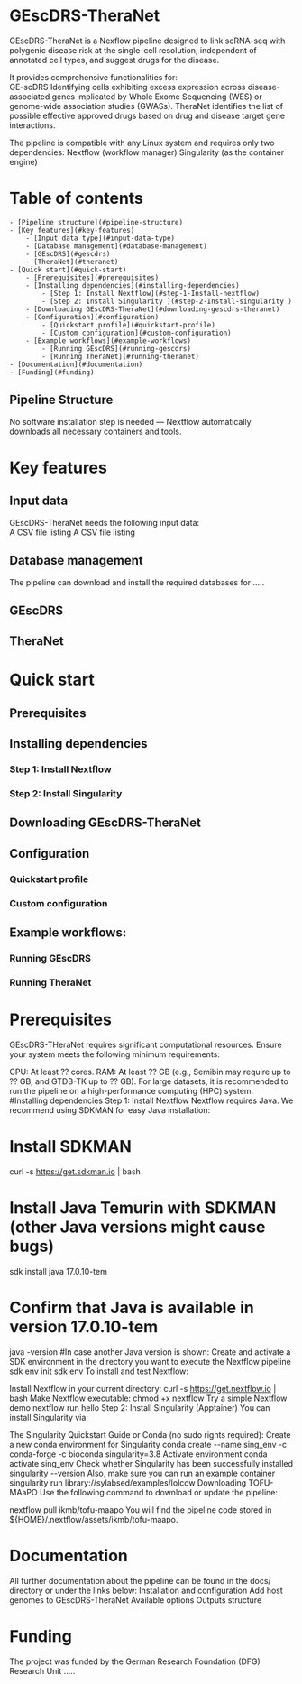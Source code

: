 # GEscDRS-TheraNet

GEscDRS-TheraNet is a Nexflow pipeline designed to link scRNA-seq with polygenic disease risk at the single-cell resolution, independent of annotated cell types, and suggest drugs for the disease.

It provides comprehensive functionalities for:	
GE-scDRS Identifying cells exhibiting excess expression across disease-associated genes implicated by Whole Exome Sequencing (WES) or genome-wide association studies (GWASs).
TheraNet identifies the list of possible effective approved drugs based on drug and disease target gene interactions. 

The pipeline is compatible with any Linux system and requires only two dependencies:
Nextflow (workflow manager)
Singularity  (as the container engine)

# Table of contents
	- [Pipeline structure](#pipeline-structure)
	- [Key features](#key-features)
		- [Input data type](#input-data-type)
		- [Database management](#database-management)
		- [GEscDRS](#gescdrs)
		- [TheraNet](#theranet)
	- [Quick start](#quick-start)
		- [Prerequisites](#prerequisites)
		- [Installing dependencies](#installing-dependencies)
			- [Step 1: Install Nextflow](#step-1-Install-nextflow)
			- [Step 2: Install Singularity ](#step-2-Install-singularity )
		- [Downloading GEscDRS-TheraNet](#downloading-gescdrs-theranet)
		- [Configuration](#configuration)
			- [Quickstart profile](#quickstart-profile)
			- [Custom configuration](#custom-configuration)
		- [Example workflows](#example-workflows)
			- [Running GEscDRS](#running-gescdrs)	
			- [Running TheraNet](#running-theranet)
	- [Documentation](#documentation)
	- [Funding](#funding)

## Pipeline Structure
No software installation step is needed — Nextflow automatically downloads all necessary containers and tools.	
# Key features
## Input data
GEscDRS-TheraNet needs the following input data:	
A CSV file listing 
A CSV file listing
## Database management
The pipeline can download and install the required databases for .....
## GEscDRS
## TheraNet
# Quick start
## Prerequisites
## Installing dependencies
### Step 1: Install Nextflow
### Step 2: Install Singularity 
## Downloading GEscDRS-TheraNet
## Configuration
### Quickstart profile
### Custom configuration
## Example workflows:
### Running GEscDRS	
### Running TheraNet
# Prerequisites
GEscDRS-THeraNet requires significant computational resources. Ensure your system meets the following minimum requirements:

CPU: At least ?? cores.
RAM: At least ?? GB (e.g., Semibin may require up to ?? GB, and GTDB-TK up to ?? GB).
For large datasets, it is recommended to run the pipeline on a high-performance computing (HPC) system.
#Installing dependencies
Step 1: Install Nextflow
Nextflow requires Java. We recommend using SDKMAN for easy Java installation:

# Install SDKMAN
curl -s https://get.sdkman.io | bash
# Install Java Temurin with SDKMAN (other Java versions might cause bugs)
sdk install java 17.0.10-tem
# Confirm that Java is available in version 17.0.10-tem
java -version
#In case another Java version is shown: Create and activate a SDK environment in the directory you want to execute the Nextflow pipeline
sdk env init
sdk env
To install and test Nextflow:

Install Nextflow in your current directory:
curl -s https://get.nextflow.io | bash
Make Nextflow executable:
chmod +x nextflow
Try a simple Nextflow demo
nextflow run hello
Step 2: Install Singularity (Apptainer)
You can install Singularity via:

The Singularity Quickstart Guide or
Conda (no sudo rights required):
Create a new conda environment for Singularity
conda create --name sing_env -c conda-forge -c bioconda singularity=3.8 
Activate environment
conda activate sing_env
Check whether Singularity has been successfully installed
singularity --version
Also, make sure you can run an example container
singularity run library://sylabsed/examples/lolcow
Downloading TOFU-MAaPO
Use the following command to download or update the pipeline:

nextflow pull ikmb/tofu-maapo
You will find the pipeline code stored in ${HOME}/.nextflow/assets/ikmb/tofu-maapo.

# Documentation
All further documentation about the pipeline can be found in the docs/ directory or under the links below:
Installation and configuration
Add host genomes to GEscDRS-TheraNet
Available options
Outputs structure

# Funding
The project was funded by the German Research Foundation (DFG) Research Unit .....
